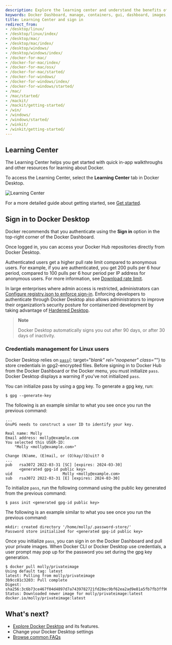 ```yaml
---
description: Explore the learning center and understand the benefits of signing in to Docker Desktop
keywords: Docker Dashboard, manage, containers, gui, dashboard, images, user manual, learning center, guide, sign in
title: Learning Center and sign in
redirect_from:
- /desktop/linux/
- /desktop/linux/index/
- /desktop/mac/
- /desktop/mac/index/
- /desktop/windows/
- /desktop/windows/index/
- /docker-for-mac/
- /docker-for-mac/index/
- /docker-for-mac/osx/
- /docker-for-mac/started/
- /docker-for-windows/
- /docker-for-windows/index/
- /docker-for-windows/started/
- /mac/
- /mac/started/
- /mackit/
- /mackit/getting-started/
- /win/
- /windows/
- /windows/started/
- /winkit/
- /winkit/getting-started/
---
```


## Learning Center

The Learning Center helps you get started with quick in-app walkthroughs and other resources for learning about Docker.

To access the Learning Center, select the **Learning Center** tab in Docker
Desktop.

![Learning Center](images/learning-center.png)

For a more detailed guide about getting started, see
[Get started](../get-started/index.md).

## Sign in to Docker Desktop

Docker recommends that you authenticate using the **Sign in** option in the top-right corner of the Docker Dashboard.

Once logged in, you can access your Docker Hub repositories directly from Docker Desktop.

Authenticated users get a higher pull rate limit compared to anonymous users. For example, if you are authenticated, you get 200 pulls per 6 hour period, compared to 100 pulls per 6 hour period per IP address for anonymous users. For more information, see [Download rate limit](../docker-hub/download-rate-limit.md).

In large enterprises where admin access is restricted, administrators can [Configure registry.json to enforce sign-in](../docker-hub/configure-sign-in.md). Enforcing developers to authenticate through Docker Desktop also allows administrators to improve their organization’s security posture for containerized development by taking advantage of [Hardened Desktop](hardened-desktop/index.md).

> **Note**
>
> Docker Desktop automatically signs you out after 90 days, or after 30 days of inactivity. 

### Credentials management for Linux users

Docker Desktop relies on [`pass`](https://www.passwordstore.org/){: target="_blank" rel="noopener" class="_"} to store credentials in gpg2-encrypted files.
Before signing in to Docker Hub from the Docker Dashboard or the Docker menu, you must initialize `pass`.
Docker Desktop displays a warning if you've not initialized `pass`.

You can initialize pass by using a gpg key. To generate a gpg key, run:

``` console
$ gpg --generate-key
``` 

The following is an example similar to what you see once you run the previous command:

```console
...
GnuPG needs to construct a user ID to identify your key.

Real name: Molly
Email address: molly@example.com
You selected this USER-ID:
    "Molly <molly@example.com>"

Change (N)ame, (E)mail, or (O)kay/(Q)uit? O
...
pub   rsa3072 2022-03-31 [SC] [expires: 2024-03-30]
      <generated gpg-id public key>
uid                      Molly <molly@example.com>
sub   rsa3072 2022-03-31 [E] [expires: 2024-03-30]
```

To initialize `pass`, run the following command using the public key generated from the previous command:

```console
$ pass init <generated gpg-id public key>
``` 
The following is an example similar to what you see once you run the previous command:

```console
mkdir: created directory '/home/molly/.password-store/'
Password store initialized for <generated gpg-id public key>
```

Once you initialize `pass`, you can sign in on the Docker Dashboard and pull your private images.
When Docker CLI or Docker Desktop use credentials, a user prompt may pop up for the password you set during the gpg key generation.

```console
$ docker pull molly/privateimage
Using default tag: latest
latest: Pulling from molly/privateimage
3b9cc81c3203: Pull complete 
Digest: sha256:3c6b73ce467f04d4897d7a7439782721fd28ec9bf62ea2ad9e81a5fb7fb3ff96
Status: Downloaded newer image for molly/privateimage:latest
docker.io/molly/privateimage:latest
```
## What's next?

- [Explore Docker Desktop](use-desktop/index.md) and its features. 
- Change your Docker Desktop settings
- [Browse common FAQs](faqs/general.md)
